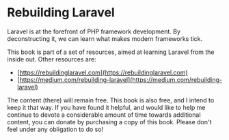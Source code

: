 # Rebuilding Laravel

Laravel is at the forefront of PHP framework development. By deconstructing it, we can learn what makes modern frameworks tick. 

This book is part of a set of resources, aimed at learning Laravel from the inside out. Other resources are:

- [https://rebuildinglaravel.com](https://rebuildinglaravel.com)
- [https://medium.com/rebuilding-laravel](https://medium.com/rebuilding-laravel)

The content (there) will remain free. This book is also free, and I intend to keep it that way. If you have found it helpful, and would like to help me continue to devote a considerable amount of time towards additional content, you can donate by purchasing a copy of this book. Please don't feel under any obligation to do so!